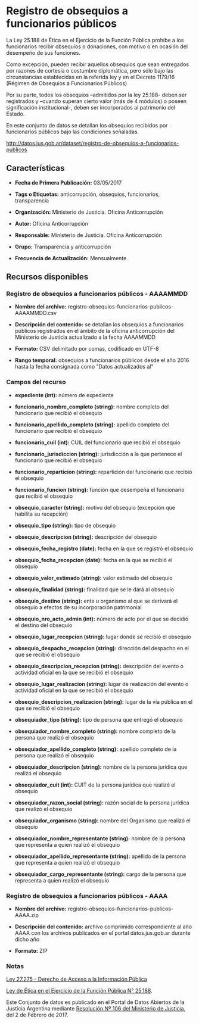 Registro de obsequios a funcionarios públicos
=============================================

La Ley 25.188 de Ética en el Ejercicio de la Función Pública prohíbe a los funcionarios recibir obsequios o donaciones, con motivo o en ocasión del desempeño de sus funciones.

Como excepción, pueden recibir aquellos obsequios que sean entregados por razones de cortesía o costumbre diplomática, pero sólo bajo las circunstancias establecidas en la referida ley y en el Decreto 1179/16 (Régimen de Obsequios a Funcionarios Públicos)

Por su parte, todos los obsequios –admitidos por la ley 25.188- deben ser registrados y –cuando superan cierto valor (más de 4 módulos) o poseen significación institucional-, deben ser incorporados al patrimonio del Estado.

En este conjunto de datos se detallan los obsequios recibidos por funcionarios públicos bajo las condiciones señaladas.

http://datos.jus.gob.ar/dataset/registro-de-obsequios-a-funcionarios-publicos

Características
---------------

-   **Fecha de Primera Publicación:** 03/05/2017

-   **Tags o Etiquetas:** anticorrupción, obsequios, funcionarios, transparencia

-   **Organización:** Ministerio de Justicia. Oficina Anticorrupción

-   **Autor:** Oficina Anticorrupción

-   **Responsable:** Ministerio de Justicia. Oficina Anticorrupción

-   **Grupo:** Transparencia y anticorrupción

-   **Frecuencia de Actualización:** Mensualmente

Recursos disponibles
--------------------

### Registro de obsequios a funcionarios públicos - AAAAMMDD

-   **Nombre del archivo:** registro-obsequios-funcionarios-publicos-AAAAMMDD.csv

-   **Descripción del contenido:** se detallan los obsequios a funcionarios públicos registrados en el ámbito de la oficina anticorrupción del Ministerio de Justicia actualizado a la fecha AAAAMMDD

-   **Formato:** CSV delimitado por comas, codificado en UTF-8

-   **Rango temporal:** obsequios a funcionarios públicos desde el año 2016 hasta la fecha consignada como "Datos actualizados al"

### Campos del recurso

-   **expediente (int):** número de expediente

-   **funcionario_nombre_completo (string):** nombre completo del funcionario que recibió el obsequio

-   **funcionario_apellido_completo (string):** apellido completo del funcionario que recibió el obsequio

-   **funcionario_cuil (int):** CUIL del funcionario que recibió el obsequio

-   **funcionario_jurisdiccion (string):** jurisdicción a la que pertenece el funcionario que recibió el obsequio

-   **funcionario_reparticion (string):** repartición del funcionario que recibió el obsequio

-   **funcionario_funcion (string):** función que desempeña el funcionario que recibió el obsequio

-   **obsequio_caracter (string):** motivo del obsequio (excepción que habilita su recepción)

-   **obsequio_tipo (string):** tipo de obsequio

-   **obsequio_descripcion (string):** descripción del obsequio

-   **obsequio_fecha_registro (date):** fecha en la que se registró el obsequio

-   **obsequio_fecha_recepcion (date):** fecha en la que se recibió el obsequio

-   **obsequio_valor_estimado (string):** valor estimado del obsequio

-   **obsequio_finalidad (string):** finalidad que se le dará al obsequio

-   **obsequio_destino (string):** ente u organismo al que se derivará el obsequio a efectos de su incorporación patrimonial

-   **obsequio_nro_acto_admin (int):** número de acto por el que se decidió el destino del obsequio

-   **obsequio_lugar_recepcion (string):** lugar donde se recibió el obsequio

-   **obsequio_despacho_recepcion (string):** dirección del despacho en el que se recibió el obsequio

-   **obsequio_descripcion_recepcion (string):** descripción del evento o actividad oficial en la que se recibió el obsequio

-   **obsequio_lugar_realizacion (string):** lugar de realización del evento o actividad oficial en la que se recibió el obsequio

-   **obsequio_descripcion_realizacion (string):** lugar de la vía pública en el que se recibió el obsequio

-   **obsequiador_tipo (string):** tipo de persona que entregó el obsequio

-   **obsequiador_nombre_completo (string):** nombre completo de la persona que realizó el obsequio

-   **obsequiador_apellido_completo (string):** apellido completo de la persona que realizó el obsequio

-   **obsequiador_descripcion (string):** nombre de la persona jurídica que realizó el obsequio

-   **obsequiador_cuit (int):** CUIT de la persona jurídica que realizó el obsequio

-   **obsequiador_razon_social (string):** razón social de la persona jurídica que realizó el obsequio

-   **obsequiador_organismo (string):** nombre del Organismo que realizó el obsequio

-   **obsequiador_nombre_representante (string):** nombre de la persona que representa a quien realizó el obsequio

-   **obsequiador_apellido_representante (string):** apellido de la persona que representa a quien realizó el obsequio

-   **obsequiador_cargo_representante (string):** cargo de la persona que representa a quien realizó el obsequio

### Registro de obsequios a funcionarios públicos - AAAA

-   **Nombre del archivo:** registro-obsequios-funcionarios-publicos-AAAA.zip

-   **Descripción del contenido:** archivo comprimido correspondiente al año AAAA con los archivos publicados en el portal datos.jus.gob.ar durante dicho año

-   **Formato:** ZIP

### Notas

[Ley 27.275 - Derecho de Acceso a la Información Pública]( http://servicios.infoleg.gob.ar/infolegInternet/anexos/265000-269999/265949/norma.htm)

[Ley de Ética en el Ejercicio de la Función Pública N° 25.188](http://www.saij.gob.ar/1179-nacional-reglamentacion-articulo-18-regimen-obsequios-funcionarios-publicos-ley-etica-ejercicio-funcion-publica-25188-dn20160001179-2016-11-18/123456789-0abc-971-1000-6102soterced?q=%28numero-norma%3A1179%20%29%20AND%20titulo%3A%20R%E9gimen%20AND%20titulo%3A%20Obsequios%20AND%20titulo%3A%20Funcionarios%20AND%20titulo%3A%20P%FAblicos&o=0&f=Total%7CTipo%20de%20Documento/Legislaci%F3n/Decreto%7CFecha%7COrganismo%7CPublicaci%F3n%7CTema%7CEstado%20de%20Vigencia%7CAutor%7CJurisdicci%F3n/Nacional&t=2#CT001).

Este Conjunto de datos es publicado en el Portal de Datos Abiertos de la Justicia Argentina mediante [Resolución Nº 106 del Ministerio de Justicia](http://datos.jus.gob.ar/resoluciones/RESOL-2017-106-APN-MJ.pdf), del 2 de Febrero de 2017.
